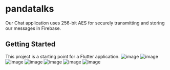 # pandatalks

Our Chat application uses 256-bit AES for securely transmitting and storing our messages in Firebase.

## Getting Started

This project is a starting point for a Flutter application.
![image](https://user-images.githubusercontent.com/77544758/210411139-cbb169e6-3ceb-4d3c-846a-0d9520f28b00.png)
![image](https://user-images.githubusercontent.com/77544758/210411176-4d964776-cf62-43a3-b1ee-4045da159a6f.png)
![image](https://user-images.githubusercontent.com/77544758/210411213-676d6dc7-8cab-4d27-9ec8-a8d751cf3665.png)
![image](https://user-images.githubusercontent.com/77544758/210411248-ab0d75fa-698a-4c1c-9739-a3797d64411b.png)
![image](https://user-images.githubusercontent.com/77544758/210411303-35223c15-315a-45f0-a74d-ba18aea7b4e8.png)
![image](https://user-images.githubusercontent.com/77544758/210411342-261dcd5a-fa77-4dde-bb65-b85d63267917.png)
![image](https://user-images.githubusercontent.com/77544758/210411396-8abfe1ed-01d4-4d21-a63a-38f77f50a3fb.png)

